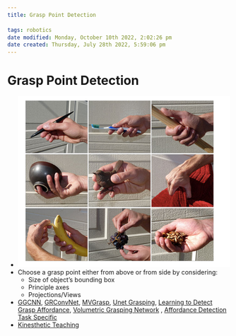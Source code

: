```yaml
---
title: Grasp Point Detection

tags: robotics 
date modified: Monday, October 10th 2022, 2:02:26 pm
date created: Thursday, July 28th 2022, 5:59:06 pm
---
```


# Grasp Point Detection
- ![Pasted image 20220928213803](images/Pasted%20image%2020220928213803.png)
- Choose a grasp point either from above or from side by considering:
	- Size of object’s bounding box
	- Principle axes
	- Projections/Views
- [GGCNN](GGCNN.md), [GRConvNet](GRConvNet.md), [MVGrasp](MVGrasp.md), [Unet Grasping](Unet%20Grasping.md), [Learning to Detect Grasp Affordance](Learning%20to%20Detect%20Grasp%20Affordance.md), [Volumetric Grasping Network](Volumetric%20Grasping%20Network.md) , [Affordance Detection Task Specific](Affordance%20Detection%20Task%20Specific.md)
- [Kinesthetic Teaching](Kinesthetic%20Teaching.md)

